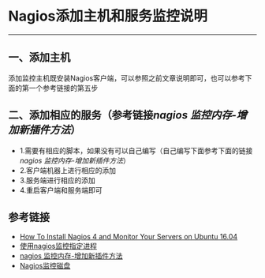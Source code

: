 # Nagios添加主机和服务监控说明
***
## 一、添加主机
添加监控主机既安装Nagios客户端，可以参照之前文章说明即可，也可以参考下面的第一个参考链接的第五步

## 二、添加相应的服务（参考链接*nagios 监控内存-增加新插件方法*）
- 1.需要有相应的脚本，如果没有可以自己编写（自己编写下面参考下面的链接*nagios 监控内存-增加新插件方法*）
- 2.客户端机器上进行相应的添加
- 3.服务端进行相应的添加
- 4.重启客户端和服务端即可

## 参考链接
- [How To Install Nagios 4 and Monitor Your Servers on Ubuntu 16.04](https://www.digitalocean.com/community/tutorials/how-to-install-nagios-4-and-monitor-your-servers-on-ubuntu-16-04)
- [使用nagios监控指定进程](https://blog.csdn.net/fanwanli04/article/details/53065927)
- [nagios 监控内存-增加新插件方法](https://blog.csdn.net/ronmy/article/details/66507561)
- [Nagios监控磁盘](https://www.cnblogs.com/Richardzhu/p/3344241.html)